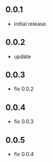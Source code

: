 ## 0.0.1

* initial release.

## 0.0.2

* update

## 0.0.3

* fix 0.0.2

## 0.0.4

* fix 0.0.3

## 0.0.5

* fix 0.0.4